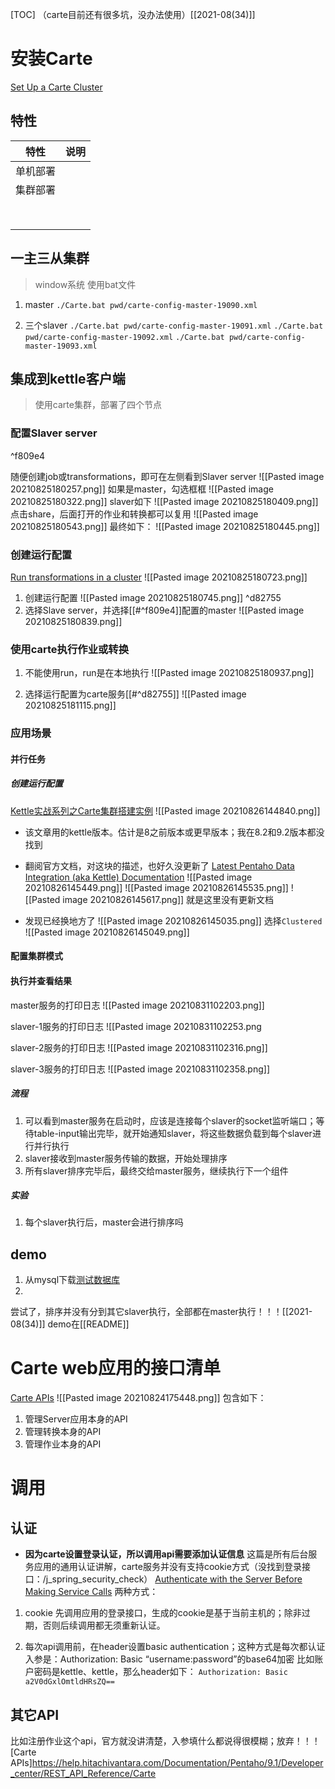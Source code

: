 [TOC]
（carte目前还有很多坑，没办法使用）[[2021-08(34)]]

# 安装Carte
[Set Up a Carte Cluster](https://help.hitachivantara.com/Documentation/Pentaho/9.1/Products/Set_Up_a_Carte_Cluster)

## 特性
| 特性 | 说明 |
| ---- | ---- |
| 单机部署 |  |
| 集群部署 |  |
|  |  |
|  |  |
|  |  |
|  |  |
|  |  |
|  |  |
|  |  |
|  |  |

## 一主三从集群
> window系统
> 使用bat文件

1. master
`./Carte.bat pwd/carte-config-master-19090.xml`

2. 三个slaver
`./Carte.bat pwd/carte-config-master-19091.xml`
`./Carte.bat pwd/carte-config-master-19092.xml`
`./Carte.bat pwd/carte-config-master-19093.xml`

## 集成到kettle客户端
> 使用carte集群，部署了四个节点

### 配置Slaver server

^f809e4

随便创建job或transformations，即可在左侧看到Slaver server
![[Pasted image 20210825180257.png]]
如果是master，勾选框框
![[Pasted image 20210825180322.png]]
slaver如下
![[Pasted image 20210825180409.png]]
点击share，后面打开的作业和转换都可以复用
![[Pasted image 20210825180543.png]]
最终如下：
![[Pasted image 20210825180445.png]]

### 创建运行配置
[Run transformations in a cluster](https://help.hitachivantara.com/Documentation/Pentaho/9.1/Products/Set_Up_a_Carte_Cluster#Run_transformations_in_a_cluster)
![[Pasted image 20210825180723.png]]

1. 创建运行配置
![[Pasted image 20210825180745.png]]
 ^d82755
2. 选择Slave server，并选择[[#^f809e4]]配置的master
![[Pasted image 20210825180839.png]]

### 使用carte执行作业或转换
1. 不能使用run，run是在本地执行
![[Pasted image 20210825180937.png]]

2. 选择运行配置为carte服务[[#^d82755]]
![[Pasted image 20210825181115.png]]

### 应用场景

#### 并行任务
##### 创建运行配置
[Kettle实战系列之Carte集群搭建实例](https://zhuanlan.zhihu.com/p/387247374)
![[Pasted image 20210826144840.png]]
* 该文章用的kettle版本。估计是8之前版本或更早版本；我在8.2和9.2版本都没找到
* 翻阅官方文档，对这块的描述，也好久没更新了
[Latest Pentaho Data Integration (aka Kettle) Documentation](https://wiki.pentaho.com/display/EAI)
![[Pasted image 20210826145449.png]]
![[Pasted image 20210826145535.png]]
![[Pasted image 20210826145617.png]]
就是这里没有更新文档

* 发现已经换地方了
![[Pasted image 20210826145035.png]]
选择`Clustered`
![[Pasted image 20210826145049.png]]

#### 配置集群模式

#### 执行并查看结果

master服务的打印日志
![[Pasted image 20210831102203.png]]

slaver-1服务的打印日志
![[Pasted image 20210831102253.png

slaver-2服务的打印日志
![[Pasted image 20210831102316.png]]

slaver-3服务的打印日志
![[Pasted image 20210831102358.png]]

##### 流程
1. 可以看到master服务在启动时，应该是连接每个slaver的socket监听端口；等待table-input输出完毕，就开始通知slaver，将这些数据负载到每个slaver进行并行执行
2. slaver接收到master服务传输的数据，开始处理排序
3. 所有slaver排序完毕后，最终交给master服务，继续执行下一个组件

##### 实验
1. 每个slaver执行后，master会进行排序吗

## demo
1. 从mysql下载[测试数据库](https://www.mysqltutorial.org/wp-content/uploads/2018/03/mysqlsampledatabase.zip)
2. 
尝试了，排序并没有分到其它slaver执行，全部都在master执行！！！[[2021-08(34)]]
demo在[[README]]

# Carte web应用的接口清单
[Carte APIs](https://help.hitachivantara.com/Documentation/Pentaho/9.1/Developer_center/REST_API_Reference/Carte)
![[Pasted image 20210824175448.png]]
包含如下：
1. 管理Server应用本身的API
2. 管理转换本身的API
3. 管理作业本身的API

# 调用
## 认证
* **因为carte设置登录认证，所以调用api需要添加认证信息**
这篇是所有后台服务应用的通用认证讲解，carte服务并没有支持cookie方式（没找到登录接口：/j_spring_security_check）
[Authenticate with the Server Before Making Service Calls](https://help.hitachivantara.com/Documentation/Pentaho/9.1/Developer_center/REST_API_Reference#Authenticate_with_the_Server_Before_Making_Service_Calls)
两种方式：
1. cookie
先调用应用的登录接口，生成的cookie是基于当前主机的；除非过期，否则后续调用都无须重新认证。

2. 每次api调用前，在header设置basic authentication；这种方式是每次都认证
入参是：Authorization: Basic “username:password”的base64加密
比如账户密码是kettle、kettle，那么header如下：
`Authorization: Basic a2V0dGxlOmtldHRsZQ==`

## 其它API
比如注册作业这个api，官方就没讲清楚，入参填什么都说得很模糊；放弃！！！
[Carte APIs]https://help.hitachivantara.com/Documentation/Pentaho/9.1/Developer_center/REST_API_Reference/Carte